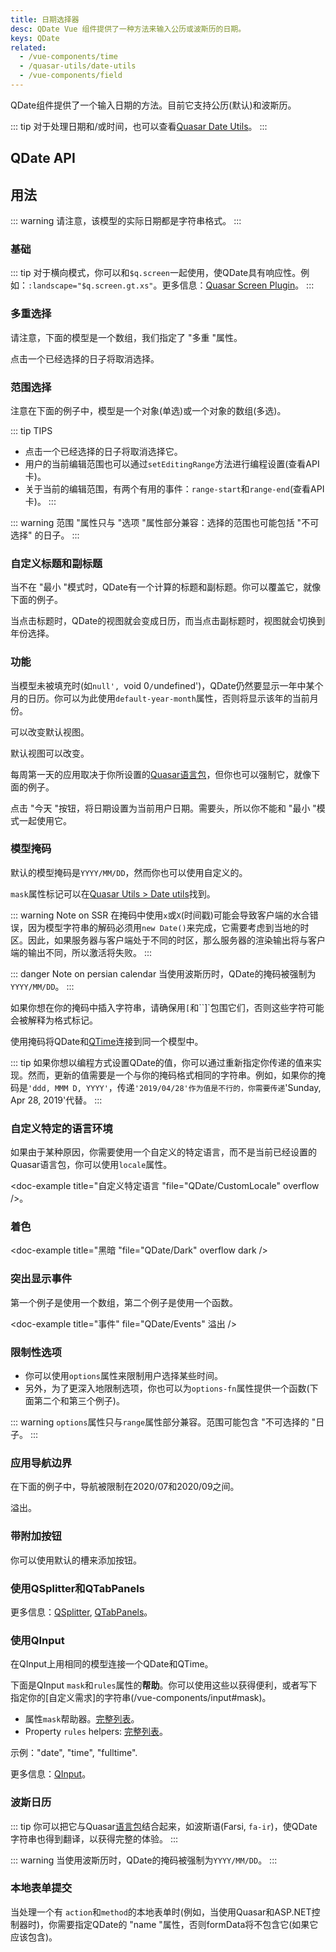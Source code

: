 ```yaml
---
title: 日期选择器
desc: QDate Vue 组件提供了一种方法来输入公历或波斯历的日期。
keys: QDate
related:
  - /vue-components/time
  - /quasar-utils/date-utils
  - /vue-components/field
---
```


QDate组件提供了一个输入日期的方法。目前它支持公历(默认)和波斯历。

::: tip
对于处理日期和/或时间，也可以查看[Quasar Date Utils](/quasar-utils/dateutils)。
:::

## QDate API

<doc-api file="QDate" />

## 用法

::: warning
请注意，该模型的实际日期都是字符串格式。
:::

### 基础

<doc-example title="基础" file="QDate/Basic" overflow />

::: tip
对于横向模式，你可以和`$q.screen`一起使用，使QDate具有响应性。例如：`:landscape="$q.screen.gt.xs"`。更多信息：[Quasar Screen Plugin](/options/screen-plugin)。
:::

<doc-example title="景观" file="QDate/Landscape" overflow />

### 多重选择

请注意，下面的模型是一个数组，我们指定了 "多重 "属性。

点击一个已经选择的日子将取消选择。

<doc-example title="多天" file="QDate/SelectionMultiple" overflow />

### 范围选择

注意在下面的例子中，模型是一个对象(单选)或一个对象的数组(多选)。

::: tip TIPS
* 点击一个已经选择的日子将取消选择它。
* 用户的当前编辑范围也可以通过`setEditingRange`方法进行编程设置(查看API卡)。
* 关于当前的编辑范围，有两个有用的事件：`range-start`和`range-end`(查看API卡)。
:::

::: warning
范围 "属性只与 "选项 "属性部分兼容：选择的范围也可能包括 "不可选择" 的日子。
:::

<doc-example title="单一范围" file="QDate/SelectionRange" overflow />

<doc-example title="多个范围" file="QDate/SelectionRangeMultiple" overflow />

### 自定义标题和副标题

当不在 "最小 "模式时，QDate有一个计算的标题和副标题。你可以覆盖它，就像下面的例子。

当点击标题时，QDate的视图就会变成日历，而当点击副标题时，视图就会切换到年份选择。

<doc-example title="自定义标题和副标题" file="QDate/CustomTitleSubtitle" overflow />

### 功能

当模型未被填充时(如`null', `void 0`/`undefined')，QDate仍然要显示一年中某个月的日历。你可以为此使用`default-year-month`属性，否则将显示该年的当前月份。

<doc-example title="默认年月" file="QDate/DefaultYearMonth" overflow />

可以改变默认视图。

<doc-example title="默认视图" file="QDate/DefaultView" overflow /> 默认视图可以改变。

每周第一天的应用取决于你所设置的[Quasar语言包](/options/quasar-language-packs)，但你也可以强制它，就像下面的例子。

<doc-example title="一周的第一天" file="QDate/FirstDayOfWeek" overflow />

点击 "今天 "按钮，将日期设置为当前用户日期。需要头，所以你不能和 "最小 "模式一起使用它。

<doc-example title="今天按钮" file="QDate/TodayBtn" overflow />

<doc-example title="禁用和只读" file="QDate/DisableReadonly" overflow />

### 模型掩码

默认的模型掩码是`YYYY/MM/DD`，然而你也可以使用自定义的。

`mask`属性标记可以在[Quasar Utils > Date utils](/quasar-utils/dateutils#format-for-display)找到。

::: warning Note on SSR
在掩码中使用`x`或`X`(时间戳)可能会导致客户端的水合错误，因为模型字符串的解码必须用`new Date()`来完成，它需要考虑到当地的时区。因此，如果服务器与客户端处于不同的时区，那么服务器的渲染输出将与客户端的输出不同，所以激活将失败。
:::

::: danger Note on persian calendar
当使用波斯历时，QDate的掩码被强制为`YYYY/MM/DD`。
:::

<doc-example title="简单掩码" file="QDate/MaskSimple" overflow />

如果你想在你的掩码中插入字符串，请确保用`[`和``]`包围它们，否则这些字符可能会被解释为格式标记。

<doc-example title="带有转义字符的掩码" file="QDate/MaskEscape" overflow />

使用掩码将QDate和[QTime](/vue-components/time)连接到同一个模型中。

<doc-example title="同一模型上的QDate和QTime" file="QDate/MaskDateTime" overflow />

::: tip
如果你想以编程方式设置QDate的值，你可以通过重新指定你传递的值来实现。然而，更新的值需要是一个与你的掩码格式相同的字符串。例如，如果你的掩码是`'ddd, MMM D, YYYY'`，传递`'2019/04/28'作为值是不行的，你需要传递`'Sunday, Apr 28, 2019'代替。
:::

### 自定义特定的语言环境

如果由于某种原因，你需要使用一个自定义的特定语言，而不是当前已经设置的Quasar语言包，你可以使用`locale`属性。

<doc-example title="自定义特定语言 "file="QDate/CustomLocale" overflow />。

### 着色

<doc-example title="着色" file="QDate/Color" overflow />

<doc-example title="黑暗 "file="QDate/Dark" overflow dark />

### 突出显示事件

第一个例子是使用一个数组，第二个例子是使用一个函数。

<doc-example title="事件" file="QDate/Events" 溢出 />

<doc-example title="事件颜色" file="QDate/EventColor" overflow />

### 限制性选项

* 你可以使用`options`属性来限制用户选择某些时间。
* 另外，为了更深入地限制选项，你也可以为`options-fn`属性提供一个函数(下面第二个和第三个例子)。

::: warning
`options`属性只与`range`属性部分兼容。范围可能包含 "不可选择的 "日子。
:::

<doc-example title="选项" file="QDate/Options" overflow />

### 应用导航边界

在下面的例子中，导航被限制在2020/07和2020/09之间。

<doc-example title="导航边界" file="QDate/NavigationBoundaries" overflow /> 溢出。

### 带附加按钮

你可以使用默认的槽来添加按钮。

<doc-example title="有了额外的按钮" file="QDate/AdditionalButtons" overflow />

### 使用QSplitter和QTabPanels

<doc-example title="使用QSplitter和QTabPanels" file="QDate/Splitter" />

更多信息：[QSplitter](/vue-components/splitter), [QTabPanels](/vue-components/tab-panels)。

### 使用QInput

<doc-example title="使用QInput" file="QDate/Input" />

在QInput上用相同的模型连接一个QDate和QTime。

<doc-example title="用QInput连接QDate和QTime" file="QDate/InputFull" overflow />

下面是QInput `mask`和`rules`属性的**帮助**。你可以使用这些以获得便利，或者写下指定你的[自定义需求]的字符串(/vue-components/input#mask)。

* 属性`mask`帮助器。[完整列表](https://github.com/quasarframework/quasar/blob/dev/ui/src/components/input/use-mask.js#L6)。
* Property `rules` helpers: [完整列表](https://github.com/quasarframework/quasar/blob/dev/ui/src/utils/patterns.js)。

示例："date", "time", "fulltime".

更多信息：[QInput](/vue-components/input)。

### 波斯日历
::: tip
你可以把它与Quasar[语言包](/options/quasar-language-packs)结合起来，如波斯语(Farsi, `fa-ir`)，使QDate字符串也得到翻译，以获得完整的体验。
:::

::: warning
当使用波斯历时，QDate的掩码被强制为`YYYY/MM/DD`。
:::

<q-btn href="https://codepen.io/rstoenescu/pen/MWKpbNa" target="_blank" label="查看示例" icon-right="启动" color="品牌主打" />

### 本地表单提交

当处理一个有 `action`和`method`的本地表单时(例如，当使用Quasar和ASP.NET控制器时)，你需要指定QDate的 "name "属性，否则formData将不包含它(如果它应该包含)。

<doc-example title="本地表单" file="QDate/NativeForm" />

